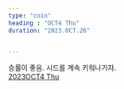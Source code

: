 ```yaml
---
type: "coin"
heading : "OCT4 Thu"
duration: "2023.OCT.26"


---
```

 

승률이 좋음. 시드를 계속 키워나가자.               
[2023OCT4 Thu](/todo/images/Document2023OCT4-Thu.pdf)

